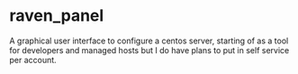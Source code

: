 # raven_panel
A graphical user interface to configure a centos server, starting of as a tool for developers and managed hosts but I do have plans to put in self service per account.
